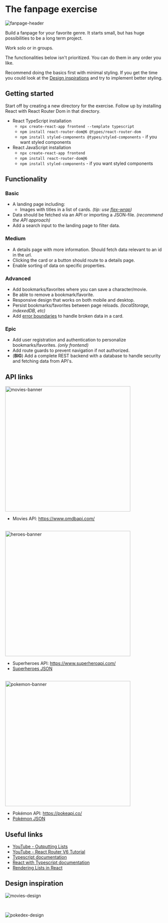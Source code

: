 # The fanpage exercise

<img src="https://github.com/Aarkan1/exercises/raw/main/the-fanpage/assets/fanpage-header.png" alt="fanpage-header" style="max-width: 100%;">

Build a fanpage for your favorite genre. It starts small, but has huge possibilities to be a long term project. 

Work solo or in groups. 

The functionalities below isn't prioritized. You can do them in any order you like.

Recommend doing the basics first with minimal styling. If you get the time you could look at the [Design inspirations](#design-inspiration) and try to implement better styling.

## Getting started

Start off by creating a new directory for the exercise. 
Follow up by installing React with React Router Dom in that directory. 

- React TypeScript installation
    - `npx create-react-app frontend --template typescript`
    - `npm install react-router-dom@6 @types/react-router-dom`
    - `npm install styled-components @types/styled-components` - if you want styled components
- React JavaScript installation
    - `npx create-react-app frontend`
    - `npm install react-router-dom@6`
    - `npm install styled-components` - if you want styled components

## Functionality

### Basic

- A landing page including:
    - Images with titles in a list of cards. _(tip: use [flex-wrap](https://developer.mozilla.org/en-US/docs/Web/CSS/flex-wrap))_
- Data should be fetched via an API or importing a JSON-file. _(recommend the API approach)_
- Add a search input to the landing page to filter data.

### Medium

- A details page with more information. Should fetch data relevant to an id in the url.
- Clicking the card or a button should route to a details page.
- Enable sorting of data on specific properties.

### Advanced

- Add bookmarks/favorites where you can save a character/movie.
- Be able to remove a bookmark/favorite.
- Responsive design that works on both mobile and desktop.
- Persist bookmarks/favorites between page reloads. _(localStorage, indexedDB, etc)_
- Add [error boundaries](https://reactjs.org/docs/error-boundaries.html) to handle broken data in a card.

### Epic

- Add user registration and authentication to personalize bookmarks/favorites. _(only frontend)_
- Add route guards to prevent navigation if not authorized.
- (**BIG**) Add a complete REST backend with a database to handle security and fetching data from API's.

## API links
<img src="https://github.com/Aarkan1/exercises/raw/main/the-fanpage/assets/movies-banner.png" alt="movies-banner" width="400">

- Movies API: https://www.omdbapi.com/

<br>
<img src="https://github.com/Aarkan1/exercises/raw/main/the-fanpage/assets/heroes-banner.jpg" alt="heroes-banner" width="400">

- Superheroes API: https://www.superheroapi.com/
- [Superheroes JSON](https://raw.githubusercontent.com/Aarkan1/exercises/main/the-fanpage/assets/superheroes.json)

<br>
<img src="https://github.com/Aarkan1/exercises/raw/main/the-fanpage/assets/pokemon-banner.png" alt="pokemon-banner" width="400">

- Pokémon API: https://pokeapi.co/
- [Pokémon JSON](https://github.com/Aarkan1/exercises/raw/main/the-fanpage/assets/pokemon.json)

## Useful links

- [YouTube - Outputting Lists](https://youtu.be/tHjxSVaj_wY)
- [YouTube - React Router V6 Tutorial](https://youtu.be/UjHT_NKR_gU)
- [Typescript documentation](https://www.typescriptlang.org/)
- [React with Typescript documentation](https://react-typescript-cheatsheet.netlify.app/)
- [Rendering Lists in React](https://dev.to/tejeshwer25/rendering-lists-in-react-55p4)

## Design inspiration

![movies-design](https://github.com/Aarkan1/exercises/raw/main/the-fanpage/assets/movies-design.jpg)

<br>

![pokedex-design](https://github.com/Aarkan1/exercises/raw/main/the-fanpage/assets/pokedex-design.png)